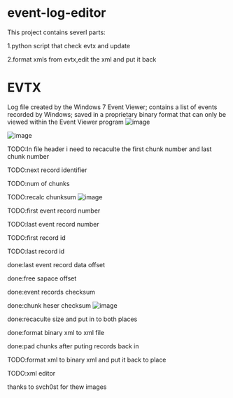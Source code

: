 # event-log-editor

This project contains severl parts:

1.python script that check evtx and update

2.format xmls from evtx,edit the xml and put it back 

# EVTX
Log file created by the Windows 7 Event Viewer; contains a list of events recorded by Windows; saved in a proprietary binary format that can only be viewed within the Event Viewer program
![image](https://user-images.githubusercontent.com/48227040/149736678-e077667d-cc11-4bf2-944b-b03e164f7974.png)

![image](https://user-images.githubusercontent.com/48227040/149730000-bc3b1ef7-9332-4716-81da-0ac5f0f0f6b9.png)

TODO:In file header i need to recaculte the first chunk number and last chunk number

TODO:next record identifier

TODO:num of chunks

TODO:recalc chunksum
![image](https://user-images.githubusercontent.com/48227040/149730085-24a9ea43-a16a-4faa-9935-752ea79dcc12.png)

TODO:first event record number

TODO:last event record number

TODO:first record id

TODO:last record id

done:last event record data offset

done:free sapace offset

done:event records checksum

done:chunk heser checksum
![image](https://user-images.githubusercontent.com/48227040/149730112-3a41697a-ee86-420c-bf5d-5b51a86c2892.png)

done:recaculte size and put in to both places

done:format binary xml to xml file

done:pad chunks after puting records back in 

TODO:format xml to binary xml and put it back to place
 
TODO:xml editor

thanks to svch0st for thew images 
